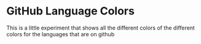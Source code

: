 # GitHub Language Colors

This is a little experiment that shows all the different colors of the different colors for the languages that are on github
